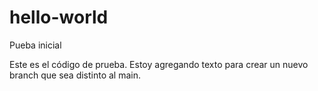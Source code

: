 # hello-world
Pueba inicial

Este es el código de prueba. Estoy agregando texto para crear un nuevo branch que sea distinto al main. 
